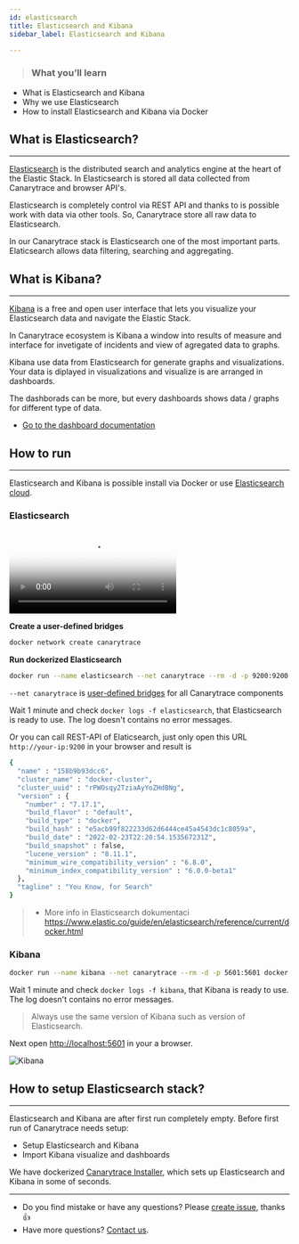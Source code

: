 ```yaml
---
id: elasticsearch
title: Elasticsearch and Kibana
sidebar_label: Elasticsearch and Kibana

---
```


> ### What you’ll learn
- What is Elasticsearch and Kibana
- Why we use Elasticsearch
- How to install Elasticsearch and Kibana via Docker

## What is Elasticsearch?
---
[Elasticsearch](https://www.elastic.co/elasticsearch/) is the distributed search and analytics engine at the heart of the Elastic Stack. In Elasticsearch is stored all data collected from Canarytrace and browser API's.

Elasticsearch is completely control via REST API and thanks to is possible work with data via other tools. So, Canarytrace store all raw data to Elasticsearch.

In our Canarytrace stack is Elasticsearch one of the most important parts. Elaticsearch allows data filtering, searching and aggregating.


## What is Kibana?
---

[Kibana](https://www.elastic.co/kibana/) is a free and open user interface that lets you visualize your Elasticsearch data and navigate the Elastic Stack.

In Canarytrace ecosystem is Kibana a window into results of measure and interface for invetigate of incidents and view of agregated data to graphs.

Kibana use data from Elasticsearch for generate graphs and visualizations. Your data is diplayed in visualizations and visualize is are arranged in dashboards.

The dashborads can be more, but every dashboards shows data / graphs for different type of data.

- [Go to the dashboard documentation](/docs/features/dashboards)

## How to run
---

Elasticsearch and Kibana is possible install via Docker or use [Elasticsearch cloud](https://cloud.elastic.co/login).

### Elasticsearch

<video poster="https://canarytrace.com/src/screencast/installer.png" preload autoplay controls className="screencast">
  <source type="video/mp4" src="https://canarytrace.com/src/screencast/run-elastic-kibana.mp4"></source>
</video>


**Create a user-defined bridges**

```bash
docker network create canarytrace
```

**Run dockerized Elasticsearch**

```bash
docker run --name elasticsearch --net canarytrace --rm -d -p 9200:9200 -e "discovery.type=single-node" docker.elastic.co/elasticsearch/elasticsearch:7.17.1 bin/elasticsearch -Enetwork.host=0.0.0.0
```

`--net canarytrace` is [user-defined bridges](https://docs.docker.com/network/bridge/) for all Canarytrace components

Wait 1 minute and check `docker logs -f elasticsearch`, that Elasticsearch is ready to use. The log doesn't contains no error messages.

Or you can call REST-API of Elaticsearch, just only open this URL `http://your-ip:9200` in your browser and result is

```bash
{
  "name" : "158b9b93dcc6",
  "cluster_name" : "docker-cluster",
  "cluster_uuid" : "rPWOsqy2TziaAyYoZHdBNg",
  "version" : {
    "number" : "7.17.1",
    "build_flavor" : "default",
    "build_type" : "docker",
    "build_hash" : "e5acb99f822233d62d6444ce45a4543dc1c8059a",
    "build_date" : "2022-02-23T22:20:54.153567231Z",
    "build_snapshot" : false,
    "lucene_version" : "8.11.1",
    "minimum_wire_compatibility_version" : "6.8.0",
    "minimum_index_compatibility_version" : "6.0.0-beta1"
  },
  "tagline" : "You Know, for Search"
}
```

> - More info in Elasticsearch dokumentaci https://www.elastic.co/guide/en/elasticsearch/reference/current/docker.html


### Kibana

```bash
docker run --name kibana --net canarytrace --rm -d -p 5601:5601 docker.elastic.co/kibana/kibana:7.17.1
```

Wait 1 minute and check `docker logs -f kibana`, that Kibana is ready to use. The log doesn't contains no error messages.


> Always use the same version of Kibana such as version of Elasticsearch.


Next open [http://localhost:5601](http://localhost:5601) in your a browser. 

![Kibana](https://canarytrace.com/src/screencast/kibana-home-page.png)


## How to setup Elasticsearch stack?
---

Elasticsearch and Kibana are after first run completely empty. Before first run of Canarytrace needs setup:

- Setup Elasticsearch and Kibana
- Import Kibana visualize and dashboards

We have dockerized [Canarytrace Installer](/docs/features/installer), which sets up Elasticsearch and Kibana in some of seconds.

---

- Do you find mistake or have any questions? Please [create issue](https://github.com/canarytrace/documentation/issues/new/choose), thanks 👍
- Have more questions? [Contact us](/docs/support/contactus).